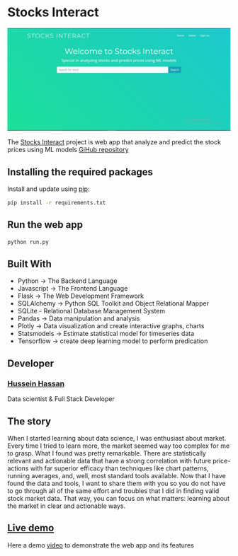 # Stocks Interact

![image](application/static/img/lp.JPG)

The [Stocks Interact](https://sotcksinteract.onrender.com) project is web app that analyze and predict the stock prices using ML models [GiHub repository](https://github.com/husseinhassan92/Stocks_Interact.git)


## Installing the required packages

Install and update using [pip](https://pip.pypa.io/en/stable/quickstart/):

```bash
pip install -r requirements.txt
```

## Run the web app

```bash
python run.py
```
## Built With
- Python -> The Backend Language
- Javascript -> The Frontend Language
- Flask -> The Web Development Framework
- SQLAlchemy -> Python SQL Toolkit and Object Relational Mapper
- SQLite - Relational Database Management System
- Pandas -> Data manipulation and analysis
- Plotly -> Data visualization and create interactive graphs, charts
- Statsmodels -> Estimate statistical model for timeseries data
- Tensorflow -> create deep learning model to perform predication

## Developer
### [Hussein Hassan](https://www.linkedin.com/in/hussein-hassan-513725256/)
Data scientist & Full Stack Developer

## The story 
When I started learning about data science, I was enthusiast about market. Every time I tried to learn more, the market seemed way too complex for me to grasp.
What I found was pretty remarkable. There are statistically relevant and actionable data that have a strong correlation with future price-actions with far superior efficacy than techniques like chart patterns, running averages, and, well, most standard tools available.
Now that I have found the data and tools, I want to share them with you so you do not have to go through all of the same effort and troubles that I did in finding valid stock market data. That way, you can focus on what matters: learning about the market in clear and actionable ways.

## [Live demo](https://youtu.be/Z7xWvJ-psWE)
Here a demo [video](https://youtu.be/Z7xWvJ-psWE) to demonstrate the web app and its features 




